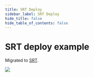 ```yaml
---
title: SRT Deploy
sidebar_label: SRT Deploy
hide_title: false
hide_table_of_contents: false
---
```


# SRT deploy example

Migrated to [SRT](./srt.md).

![](https://ossrs.io/gif/v1/sls.gif?site=ossrs.io&path=/lts/doc/en/v6/sample-srt)


